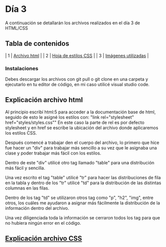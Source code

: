 # Día 3
A continuación se detallarán los archivos realizados en el día 3 de HTML/CSS

## Tabla de contenidos
| 1 | [Archivo html](index.html) |
| 2 | [Hoja de estilos CSS](styles/styles.css) |
| 3 | [Imágenes utilizadas](imagenes/) |

### Instalaciones 
Debes descargar los archivos con git pull o git clone en una carpeta y ejecutarlo en tu editor de código, en mi caso utilicé visual studio code.

## Explicación archivo html

Al principio escribí html:5 para acceder a la documentación base de html, seguido de esto le asigné los estilos con:
    "link rel="stylesheet" href="styles/styles.css""
En este caso la parte de rel es por defecto stylesheet y en href se escribe la ubicación del archivo donde aplicaremos los estilos CSS.

Después comencé a trabajar den el cuerpo del archivo, lo primero que hice fue hacer un "div" para trabajar más sencillo a su vez que le asignaba una clase y poder trabajar más fácil con los estilos.

Dentro de este "div" utilicé otro tag llamado "table" para una distribución más fácil y sencilla.

Una vez escrito el tag "table" utilicé "tr" para hacer las distribuciones de fila en la tabla y dentro de los "tr" utilicé "td" para la distribución de las distintas columnas en las filas.

Dentro de los tag "td" se utilizaron otros tag como "p", "h2", "img", entre otros, los cuáles me ayudaron a asignar más fácilmente la distribución de la información dentro del archivo.

Una vez diligenciada toda la información se cerraron todos los tag para que no hubiera ningún error en el código.


## [Explicación archivo CSS](styles/README.md)